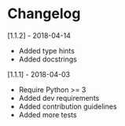 # Changelog

[1.1.2] - 2018-04-14

* Added type hints
* Added docstrings


[1.1.1] - 2018-04-03

* Require Python >= 3
* Added dev requirements
* Added contribution guidelines
* Added more tests
